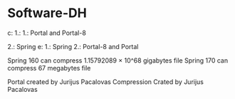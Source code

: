 # Software-DH

c:
1.:
1.: Portal and Portal-8

2.: Spring 
e:
1.: Spring
2.: Portal-8 and Portal 


Spring 160 can compress 1.15792089 × 10^68 gigabytes file
Spring 170 can compress 67 megabytes file

Portal created by Jurijus Pacalovas 
Compression Crated by Jurijus Pacalovas

